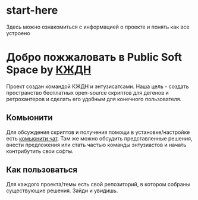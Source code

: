 # start-here
Здесь можно ознакомиться с информацией о проекте и понять как все устроено

# Добро пожжаловать в Public Soft Space by [КЖДН](https://t.me/kzdnclub)
Проект создан командой КЖДН и энтузисатсами. Наша цель - создать пространство бесплатных open-source скриптов для дегенов и ретрохантеров и сделать его удобным для конечного пользователя.
## Комьюнити
Для обсуждения скриптов и получения помощи в установке/настройке есть [комьюнити чат](PSS-KZDN/test-project1). Там же можно обсудить представленные решения, внести предложения или стать частью команды энтузиастов и начать контрибутить свои софты.
## Как пользоваться
Для каждого проекта/темы есть свой репозиторий, в котором собраны существующие решения. Зайди и увидишь.
